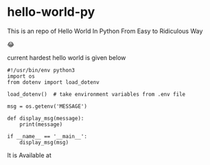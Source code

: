 # hello-world-py
This is an repo of Hello World In Python From Easy to Ridiculous Way

😂

current hardest hello world is given below
```python3
#!/usr/bin/env python3
import os
from dotenv import load_dotenv

load_dotenv()  # take environment variables from .env file

msg = os.getenv('MESSAGE')

def display_msg(message):
    print(message)

if __name__ == '__main__':
    display_msg(msg)

```
It is Available at 
